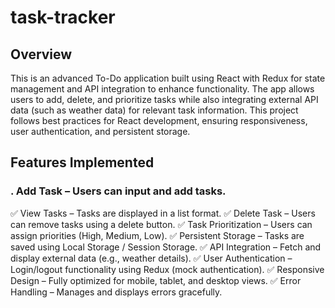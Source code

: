 # task-tracker
## Overview
This is an advanced To-Do application built using React with Redux for state management and API integration to enhance functionality. The app allows users to add, delete, and prioritize tasks while also integrating external API data (such as weather data) for relevant task information.
This project follows best practices for React development, ensuring responsiveness, user authentication, and persistent storage.
## Features Implemented
### . Add Task –  Users can input and add tasks.
✅ View Tasks –  Tasks are displayed in a list format.
✅ Delete Task – Users can remove tasks using a delete button.
✅ Task Prioritization – Users can assign priorities (High, Medium, Low).
✅ Persistent Storage – Tasks are saved using Local Storage / Session Storage.
✅ API Integration – Fetch and display external data (e.g., weather details).
✅ User Authentication – Login/logout functionality using Redux (mock authentication).
✅ Responsive Design – Fully optimized for mobile, tablet, and desktop views.
✅ Error Handling – Manages and displays errors gracefully.
